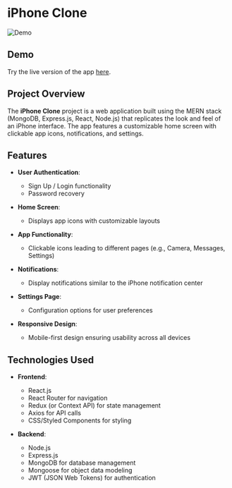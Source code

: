 # iPhone Clone

![Demo](./readme_assets/demo.gif) <!-- Link to your demo GIF -->

## Demo
Try the live version of the app [here](https://your-live-site-link.com).

## Project Overview
The **iPhone Clone** project is a web application built using the MERN stack (MongoDB, Express.js, React, Node.js) that replicates the look and feel of an iPhone interface. The app features a customizable home screen with clickable app icons, notifications, and settings.

## Features
- **User Authentication**: 
  - Sign Up / Login functionality
  - Password recovery
  
- **Home Screen**:
  - Displays app icons with customizable layouts
  
- **App Functionality**: 
  - Clickable icons leading to different pages (e.g., Camera, Messages, Settings)
  
- **Notifications**: 
  - Display notifications similar to the iPhone notification center
  
- **Settings Page**: 
  - Configuration options for user preferences
  
- **Responsive Design**: 
  - Mobile-first design ensuring usability across all devices

## Technologies Used
- **Frontend**:
  - React.js
  - React Router for navigation
  - Redux (or Context API) for state management
  - Axios for API calls
  - CSS/Styled Components for styling

- **Backend**:
  - Node.js
  - Express.js
  - MongoDB for database management
  - Mongoose for object data modeling
  - JWT (JSON Web Tokens) for authentication


